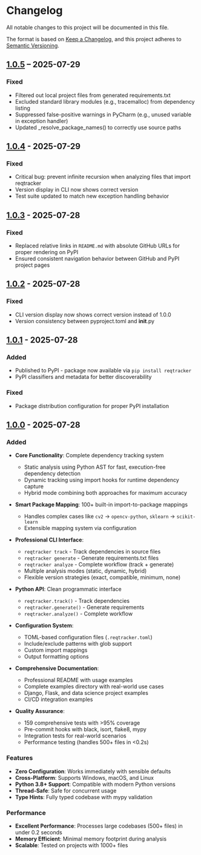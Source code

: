 # Changelog

All notable changes to this project will be documented in this file.

The format is based on [Keep a Changelog](https://keepachangelog.com/en/1.0.0/),
and this project adheres to [Semantic Versioning](https://semver.org/spec/v2.0.0.html).

## [1.0.5] – 2025-07-29

### Fixed
- Filtered out local project files from generated requirements.txt
- Excluded standard library modules (e.g., tracemalloc) from dependency listing
- Suppressed false-positive warnings in PyCharm (e.g., unused variable in exception handler)
- Updated _resolve_package_names() to correctly use source paths

## [1.0.4] - 2025-07-29

### Fixed
- Critical bug: prevent infinite recursion when analyzing files that import reqtracker
- Version display in CLI now shows correct version
- Test suite updated to match new exception handling behavior

## [1.0.3] - 2025-07-28

### Fixed
- Replaced relative links in `README.md` with absolute GitHub URLs for proper rendering on PyPI
- Ensured consistent navigation behavior between GitHub and PyPI project pages

## [1.0.2] - 2025-07-28

### Fixed
- CLI version display now shows correct version instead of 1.0.0
- Version consistency between pyproject.toml and __init__.py

## [1.0.1] - 2025-07-28

### Added
- Published to PyPI - package now available via `pip install reqtracker`
- PyPI classifiers and metadata for better discoverability

### Fixed
- Package distribution configuration for proper PyPI installation

## [1.0.0] - 2025-07-28

### Added
- **Core Functionality**: Complete dependency tracking system
  - Static analysis using Python AST for fast, execution-free dependency detection
  - Dynamic tracking using import hooks for runtime dependency capture
  - Hybrid mode combining both approaches for maximum accuracy

- **Smart Package Mapping**: 100+ built-in import-to-package mappings
  - Handles complex cases like `cv2` → `opencv-python`, `sklearn` → `scikit-learn`
  - Extensible mapping system via configuration

- **Professional CLI Interface**:
  - `reqtracker track` - Track dependencies in source files
  - `reqtracker generate` - Generate requirements.txt files
  - `reqtracker analyze` - Complete workflow (track + generate)
  - Multiple analysis modes (static, dynamic, hybrid)
  - Flexible version strategies (exact, compatible, minimum, none)

- **Python API**: Clean programmatic interface
  - `reqtracker.track()` - Track dependencies
  - `reqtracker.generate()` - Generate requirements
  - `reqtracker.analyze()` - Complete workflow

- **Configuration System**:
  - TOML-based configuration files (`.reqtracker.toml`)
  - Include/exclude patterns with glob support
  - Custom import mappings
  - Output formatting options

- **Comprehensive Documentation**:
  - Professional README with usage examples
  - Complete examples directory with real-world use cases
  - Django, Flask, and data science project examples
  - CI/CD integration examples

- **Quality Assurance**:
  - 159 comprehensive tests with >95% coverage
  - Pre-commit hooks with black, isort, flake8, mypy
  - Integration tests for real-world scenarios
  - Performance testing (handles 500+ files in <0.2s)

### Features
- **Zero Configuration**: Works immediately with sensible defaults
- **Cross-Platform**: Supports Windows, macOS, and Linux
- **Python 3.8+ Support**: Compatible with modern Python versions
- **Thread-Safe**: Safe for concurrent usage
- **Type Hints**: Fully typed codebase with mypy validation

### Performance
- **Excellent Performance**: Processes large codebases (500+ files) in under 0.2 seconds
- **Memory Efficient**: Minimal memory footprint during analysis
- **Scalable**: Tested on projects with 1000+ files

[1.0.5]: https://github.com/oleksii-shcherbak/reqtracker/compare/v1.0.4...v1.0.5
[1.0.4]: https://github.com/oleksii-shcherbak/reqtracker/compare/v1.0.3...v1.0.4
[1.0.3]: https://github.com/oleksii-shcherbak/reqtracker/compare/v1.0.2...v1.0.3
[1.0.2]: https://github.com/oleksii-shcherbak/reqtracker/compare/v1.0.1...v1.0.2
[1.0.1]: https://github.com/oleksii-shcherbak/reqtracker/compare/v1.0.0...v1.0.1
[1.0.0]: https://github.com/oleksii-shcherbak/reqtracker/releases/tag/v1.0.0
